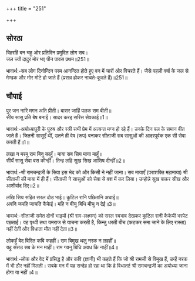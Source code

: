 +++
title = "251"

+++
## सोरठा
बिहरहिं बन चहु ओर प्रतिदिन प्रमुदित लोग सब।  
जल ज्यों दादुर मोर भए पीन पावस प्रथम॥251॥  

भावार्थ:-सब लोग दिनोन्दिन परम आनन्दित होते हुए वन में चारों ओर विचरते हैं। जैसे पहली वर्षा के जल से मेण्ढक और मोर मोटे हो जाते हैं (प्रसन्न होकर नाचते-कूदते हैं)॥251॥  




## चौपाई
पुर जन नारि मगन अति प्रीती। बासर जाहिं पलक सम बीती॥  
सीय सासु प्रति बेष बनाई। सादर करइ सरिस सेवकाई॥1॥  

भावार्थ:-अयोध्यापुरी के पुरुष और स्त्री सभी प्रेम में अत्यन्त मग्न हो रहे हैं। उनके दिन पल के समान बीत जाते हैं। जितनी सासुएँ थीं, उतने ही वेष (रूप) बनाकर सीताजी सब सासुओं की आदरपूर्वक एक सी सेवा करती हैं॥1॥  

लखा न मरमु राम बिनु काहूँ। माया सब सिय माया माहूँ॥  
सीयँ सासु सेवा बस कीन्हीं। तिन्ह लहि सुख सिख आसिष दीन्हीं॥2॥  

भावार्थ:-श्री रामचन्द्रजी के सिवा इस भेद को और किसी ने नहीं जाना। सब मायाएँ (पराशक्ति महामाया) श्री सीताजी की माया में ही हैं। सीताजी ने सासुओं को सेवा से वश में कर लिया। उन्होन्ने सुख पाकर सीख और आशीर्वाद दिए॥2॥  

लखि सिय सहित सरल दोउ भाई। कुटिल रानि पछितानि अघाई॥  
अवनि जमहि जाचति कैकेई। महि न बीचु बिधि मीचु न देई॥3॥  

भावार्थ:-सीताजी समेत दोनों भाइयों (श्री राम-लक्ष्मण) को सरल स्वभाव देखकर कुटिल रानी कैकेयी भरपेट पछताई। वह पृथ्वी तथा यमराज से याचना करती है, किन्तु धरती बीच (फटकर समा जाने के लिए रास्ता) नहीं देती और विधाता मौत नहीं देता॥3॥  

लोकहुँ बेद बिदित कबि कहहीं। राम बिमुख थलु नरक न लहहीं॥  
यहु संसउ सब के मन माहीं। राम गवनु बिधि अवध कि नाहीं॥4॥  

भावार्थ:-लोक और वेद में प्रसिद्ध है और कवि (ज्ञानी) भी कहते हैं कि जो श्री रामजी से विमुख हैं, उन्हें नरक में भी ठौर नहीं मिलती। सबके मन में यह सन्देह हो रहा था कि हे विधाता! श्री रामचन्द्रजी का अयोध्या जाना होगा या नहीं॥4॥  

<div class="audioEmbed"  caption="AIR-वाचनम्" src="https://archive
.org/download/rAmcharitmAnas-AIR/EPI-216.mp3"></div>

